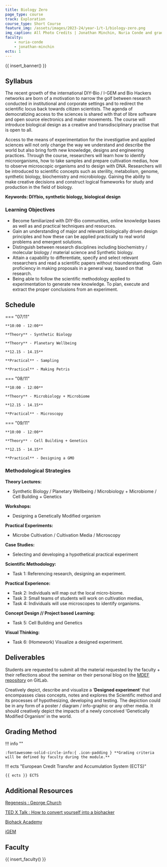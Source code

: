 ```yaml
---
title: Biology Zero
page_type: course
track: Exploration
course_type: Short Course
feature_img: /assets/images/2023-24/year-1/t-1/biology-zero.png
img_caption: All Photo Credits | Jonathan Minchin, Nuria Conde and graduate MDEF students
faculty:
    - nuria-conde
    - jonathan-minchin
ects: 1
---
```


{{ insert_banner() }}

## Syllabus

The recent growth of the international DIY-Bio / I-GEM and Bio Hackers networks are born of a motivation to narrow the golf between research conducted in institutional and corporate settings and to redirect the scientific locus back towards citizen scientists. The agenda of democratizing access to the sciences is shared with that of libre software and open source electronics and maker movements. The course will introduce biological design as a creative and transdisciplinary practise that is open to all.

Access to the means of experimentation for the investigative and applied sciences will not only change the way we understand and describe the world but also bring forth new knowledge, designs and engineering practices. Through the course, researchers will learn how to identify microorganisms, how to take samples and prepare cultivation medias, how to observe microscopic organisms and to design with DNA. Researchers will be introduced to scientific concepts such as sterility, metabolism, genome, synthetic biology, biochemistry and microbiology. Gaining the ability to make creative decisions and construct logical frameworks for study and production in the field of biology.

**Keywords: DIYbio, synthetic biology, biological design**


### Learning Objectives

- Become familiarized with DIY-Bio communities, online knowledge bases as well as and practical techniques and resources.
- Gain an understanding of major and relevant biologically driven design principles and how these can be applied practically to real world problems and emergent solutions. 
- Distinguish between research disciplines including biochemistry / molecular biology / material science and Synthetic biology. 
- Attain a capability to differentiate, specify and select relevant researchers and read a scientific papers without misunderstanding. Gain proficiency in making proposals in a general way, based on that research.
- Being able to follow the scientific methodology applied to experimentation to generate new knowledge. To plan, execute and extract the proper conclusions from an experiment.

## Schedule

=== "07/11"

    **10:00 - 12:00**

    **Theory** - Synthetic Biology
    
    **Theory** - Planetary Wellbeing

    **12.15 - 14.15**

    **Practical** - Sampling
    
    **Practical** - Making Petris

=== "08/11"

    **10:00 - 12:00**

    **Theory** - Microbiology + Microbiome

    **12.15 - 14.15**

    **Practical** - Microscopy

=== "09/11"

    **10:00 - 12:00**

    **Theory** - Cell Building + Genetics

    **12.15 - 14.15**

    **Practical** - Designing a GMO

### Methodological Strategies

**Theory Lectures:**

- Synthetic Biology / Planetary Wellbeing / Microbiology + Microbiome / Cell Building + Genetics

**Workshops:**

- Designing a Genetically Modified organism

**Practical Experiments:**

- Microbe Cultivation / Cultivation Media / Microscopy 

**Case Studies:**

- Selecting and developing a hypothetical practical experiment

**Scientific Methodology:**

- Task 1: Referencing research, designing an experiment.

**Practical Experience:**

- Task 2: Individuals will map out the local micro-biome.
- Task 3: Small teams of students will work on cultivation medias,
- Task 4: Individuals will use microscopes to identify organisms.

**Concept Design // Project based Learning:**

- Task 5: Cell Building and Genetics

**Visual Thinking:**

- Task 6: (Homework) Visualize a designed experiment.

## Deliverables

Students are requested to submit all the material requested by the faculty + their reflections about the seminar on their personal blog on the [MDEF repository](https://fablabbcn.github.io/mdef-docs/) on GitLab.

Creatively depict, describe and visualize a ‘**Designed experiment**’ that encompasses class concepts, notes and explores the Scientific method and its processes of hypothesizing, developing and testing. The depiction could be in any form of a poster / diagram / info-graphic or any other media. It should creatively depict the impacts of a newly conceived ‘Genetically Modified Organism’ in the world.

## Grading Method

!!! info ""

    :fontawesome-solid-circle-info:{ .icon-padding } **Grading criteria will be defined by faculty during the module.**

!!! ects "European Credit Transfer and Accumulation System (ECTS)"

    {{ ects }} ECTS

## Additional Resources

[Regenesis : George Church](https://en.wikipedia.org/wiki/George_Church_(geneticist))

[TED X Talk : How to convert yourself into a biohacker](https://www.youtube.com/watch?v=_kc0IFavUes&feature=emb_title)

[Biohack Academy](http://biohackacademy.github.io/)

[iGEM](https://igem.org/Main_Page)

## Faculty

{{ insert_faculty() }}
